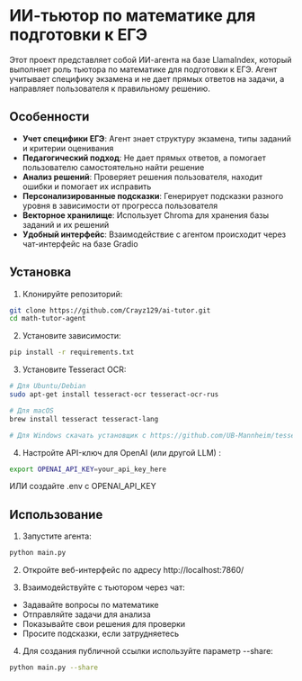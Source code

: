 # ИИ-тьютор по математике для подготовки к ЕГЭ

Этот проект представляет собой ИИ-агента на базе LlamaIndex, который выполняет роль тьютора по математике для подготовки к ЕГЭ. Агент учитывает специфику экзамена и не дает прямых ответов на задачи, а направляет пользователя к правильному решению.

## Особенности

- **Учет специфики ЕГЭ**: Агент знает структуру экзамена, типы заданий и критерии оценивания
- **Педагогический подход**: Не дает прямых ответов, а помогает пользователю самостоятельно найти решение
- **Анализ решений**: Проверяет решения пользователя, находит ошибки и помогает их исправить
- **Персонализированные подсказки**: Генерирует подсказки разного уровня в зависимости от прогресса пользователя
- **Векторное хранилище**: Использует Chroma для хранения базы заданий и их решений
- **Удобный интерфейс**: Взаимодействие с агентом происходит через чат-интерфейс на базе Gradio

## Установка

1. Клонируйте репозиторий:
```bash
git clone https://github.com/Crayz129/ai-tutor.git
cd math-tutor-agent
```

2. Установите зависимости:
```bash
pip install -r requirements.txt
```

3. Установите Tesseract OCR:
```bash
# Для Ubuntu/Debian
sudo apt-get install tesseract-ocr tesseract-ocr-rus

# Для macOS
brew install tesseract tesseract-lang

# Для Windows скачать установщик с https://github.com/UB-Mannheim/tesseract/wiki
```

4. Настройте API-ключ для OpenAI (или другой LLM) :
```bash
export OPENAI_API_KEY=your_api_key_here
```
ИЛИ создайте .env с OPENAI_API_KEY

## Использование
1. Запустите агента:
```bash
python main.py
```
2. Откройте веб-интерфейс по адресу http://localhost:7860/

3. Взаимодействуйте с тьютором через чат:
- Задавайте вопросы по математике
- Отправляйте задачи для анализа
- Показывайте свои решения для проверки
- Просите подсказки, если затрудняетесь
4. Для создания публичной ссылки используйте параметр --share:
```bash
python main.py --share
```